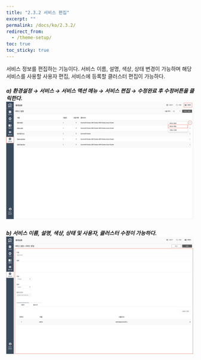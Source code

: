 ```yaml
---
title: "2.3.2 서비스 편집"
excerpt: ""
permalink: /docs/ko/2.3.2/
redirect_from:
  - /theme-setup/
toc: true
toc_sticky: true
---
```



서비스 정보를 편집하는 기능이다. 서비스 이름, 설명, 색상, 상태 변경이 가능하며 해당 서비스를 사용할 사용자 편집, 서비스에 등록할 클러스터 편집이 가능하다.

##### a\) 환경설정 → 서비스 → 서비스 액션 메뉴 → 서비스 편집 → 수정완료 후 수정버튼을 클릭한다.![](/assets/KR/3.0.0/2.3.2_1.png)

##### b\) 서비스 이름, 설명, 색상, 상태 및 사용자, 클러스터 수정이 가능하다.![](/assets/KR/3.0.0/2.3.2_2.png)
